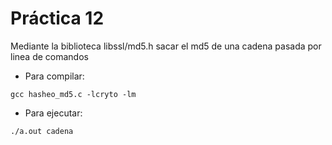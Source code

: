 # Práctica 12

Mediante la biblioteca libssl/md5.h sacar el md5 de una cadena pasada por linea de comandos


* Para compilar:
``` 
gcc hasheo_md5.c -lcryto -lm
```

* Para ejecutar:
```
./a.out cadena
```
